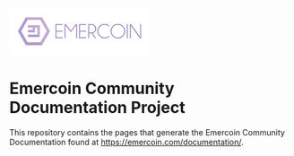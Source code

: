 ![Emercoin Logo](/images/Logo_2017_250x86(purple).png)

# Emercoin Community Documentation Project

This repository contains the pages that generate the Emercoin Community Documentation found at <https://emercoin.com/documentation/>.

<!--
## Community additions are welcome!

If you want to add to the Emercoin Documentation, please keep in mind the following:

* Documentation is written using [Markdown](https://guides.github.com/features/mastering-markdown/) syntax. 
* File and folder structure should be compatible with [daux.io](https://dauxio.github.io/), which is used to generate the pages (e.g. see <https://dauxio.github.io> which is generated from [this](https://github.com/dauxio/daux.io/blob/master/docs>) repository).
* When your Pull-Request is accepted on GitHub, the pages at <https://docs.emercoin.com> will be automatically updated to reflect the changes made.
* If errors prevent the pages being generated (e.g. a link to a missing file), they can be discovered at <https://docs.emercoin.com/log.txt>
-->
